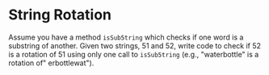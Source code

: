 # String Rotation

Assume you have a method `isSub5tring` which checks if one word is a substring of another. Given two strings, 51 and 52, write code to check if 52 is a rotation of 51 using only one call to `isSub5tring` (e.g., "waterbottle" is a rotation of" erbottlewat").
